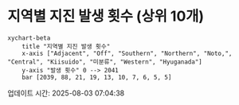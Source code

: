 # 지역별 지진 발생 횟수 (상위 10개)

```mermaid
xychart-beta
    title "지역별 지진 발생 횟수"
    x-axis ["Adjacent", "Off", "Southern", "Northern", "Noto,", "Central", "Kiisuido", "미분류", "Western", "Hyuganada"]
    y-axis "발생 횟수" 0 --> 2041
    bar [2039, 88, 21, 19, 13, 10, 7, 6, 5, 5]
```

업데이트 시간: 2025-08-03 07:04:38

